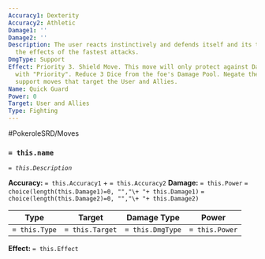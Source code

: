 ```yaml
---
Accuracy1: Dexterity
Accuracy2: Athletic
Damage1: ''
Damage2: ''
Description: The user reacts instinctively and defends itself and its teammates, nullifying
  the effects of the fastest attacks.
DmgType: Support
Effect: Priority 3. Shield Move. This move will only protect against Damaging Moves
  with "Priority". Reduce 3 Dice from the foe's Damage Pool. Negate the effects of
  support moves that target the User and Allies.
Name: Quick Guard
Power: 0
Target: User and Allies
Type: Fighting
---
```


#PokeroleSRD/Moves

### `= this.name` 
*`= this.Description`*

**Accuracy:** `= this.Accuracy1` + `= this.Accuracy2`
**Damage:** `= this.Power` `= choice(length(this.Damage1)=0, "","\+ "+ this.Damage1)` `= choice(length(this.Damage2)=0, "","\+ "+ this.Damage2)`

| Type          | Target          | Damage Type          | Power          |
| ------------- | --------------- | ---------------- | -------------- |
| `= this.Type` | `= this.Target` | `= this.DmgType` | `= this.Power` | 

**Effect:** `= this.Effect`